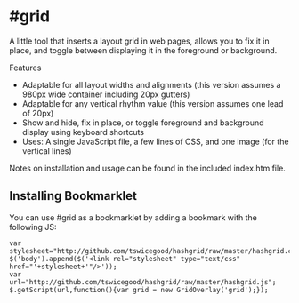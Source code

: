 \#grid
======

A little tool that inserts a layout grid in web pages, allows you to fix it in place, and toggle between displaying it in the foreground or background.

Features

* Adaptable for all layout widths and alignments (this version assumes a 980px wide container including 20px gutters)
* Adaptable for any vertical rhythm value (this version assumes one lead of 20px)
* Show and hide, fix in place, or toggle foreground and background display using keyboard shortcuts
* Uses: A single JavaScript file, a few lines of CSS, and one image (for the vertical lines)

Notes on installation and usage can be found in the included index.htm file.

Installing Bookmarklet
----------------------
You can use #grid as a bookmarklet by adding a bookmark with the following JS:

    var stylesheet="http://github.com/tswicegood/hashgrid/raw/master/hashgrid.css";
    $('body').append($('<link rel="stylesheet" type="text/css" href="'+stylesheet+'"/>'));
    var url="http://github.com/tswicegood/hashgrid/raw/master/hashgrid.js";
    $.getScript(url,function(){var grid = new GridOverlay('grid');});

